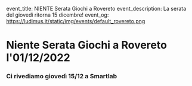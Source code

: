 event_title: NIENTE Serata Giochi a Rovereto
event_description: La serata del giovedì ritorna 15 dicembre!
event_og: https://ludimus.it/static/img/events/default_rovereto.png

# Niente Serata Giochi a Rovereto l'01/12/2022

### Ci rivediamo giovedì 15/12 a Smartlab